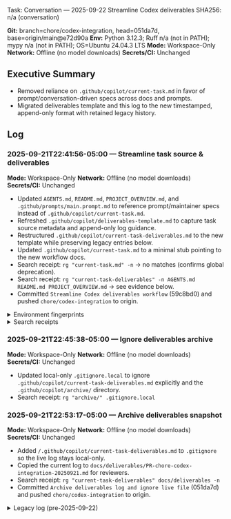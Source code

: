 Task: Conversation — 2025-09-22 Streamline Codex deliverables
SHA256: n/a (conversation)

**Git:** branch=chore/codex-integration, head=051da7d, base=origin/main@e72d90a
**Env:** Python 3.12.3; Ruff n/a (not in PATH); mypy n/a (not in PATH); OS=Ubuntu 24.04.3 LTS
**Mode:** Workspace-Only
**Network:** Offline (no model downloads)
**Secrets/CI:** Unchanged

## Executive Summary
- Removed reliance on `.github/copilot/current-task.md` in favor of prompt/conversation-driven specs across docs and prompts.
- Migrated deliverables template and this log to the new timestamped, append-only format with retained legacy history.

## Log

### 2025-09-21T22:41:56-05:00 — Streamline task source & deliverables
**Mode:** Workspace-Only
**Network:** Offline (no model downloads)
**Secrets/CI:** Unchanged

- Updated `AGENTS.md`, `README.md`, `PROJECT_OVERVIEW.md`, and `.github/prompts/main.prompt.md` to reference prompt/maintainer specs instead of `.github/copilot/current-task.md`.
- Refreshed `.github/copilot/deliverables-template.md` to capture task source metadata and append-only log guidance.
- Restructured `.github/copilot/current-task-deliverables.md` to the new template while preserving legacy entries below.
- Updated `.github/copilot/current-task.md` to a minimal stub pointing to the new workflow docs.
- Search receipt: `rg "current-task.md" -n` → no matches (confirms global deprecation).
- Search receipt: `rg "current-task-deliverables" -n AGENTS.md README.md PROJECT_OVERVIEW.md` → see evidence below.
- Committed `Streamline Codex deliverables workflow` (59c8bd0) and pushed `chore/codex-integration` to origin.

<details><summary>Environment fingerprints</summary>

```text
python3 --version
Python 3.12.3

ruff --version
bash: line 1: ruff: command not found

mypy --version
bash: line 1: mypy: command not found

lsb_release -ds
Ubuntu 24.04.3 LTS
```

</details>

<details><summary>Search receipts</summary>

```text
rg "current-task.md" -n
# no matches

rg "current-task-deliverables" -n AGENTS.md README.md PROJECT_OVERVIEW.md
AGENTS.md:85:* Maintain exactly one local `.github/copilot/current-task-deliverables.md` (gitignored). This is the live working log for the active branch.
README.md:108:- **Deliverables**: Live log in `.github/copilot/current-task-deliverables.md` (local, untracked) with archived snapshots under `docs/deliverables/`
PROJECT_OVERVIEW.md:28:- ✅ Copilot/Codex agents integrated: prompts in `.github/prompts/` drive execution, live logs kept locally in `.github/copilot/current-task-deliverables.md` with archives under `docs/deliverables/`.
PROJECT_OVERVIEW.md:60:  - Deliverables are logged locally in `.github/copilot/current-task-deliverables.md` and archived to `docs/deliverables/` when shared.

```

</details>

### 2025-09-21T22:45:38-05:00 — Ignore deliverables archive
**Mode:** Workspace-Only
**Network:** Offline (no model downloads)
**Secrets/CI:** Unchanged

- Updated local-only `.gitignore.local` to ignore `.github/copilot/current-task-deliverables.md` explicitly and the `.github/copilot/archive/` directory.
- Search receipt: `rg "archive/" .gitignore.local`

### 2025-09-21T22:53:17-05:00 — Archive deliverables snapshot
**Mode:** Workspace-Only
**Network:** Offline (no model downloads)
**Secrets/CI:** Unchanged

- Added `/.github/copilot/current-task-deliverables.md` to `.gitignore` so the live log stays local-only.
- Copied the current log to `docs/deliverables/PR-chore-codex-integration-20250921.md` for reviewers.
- Search receipt: `rg "current-task-deliverables" docs/deliverables -n`
- Committed `Archive deliverables log and ignore live file` (051da7d) and pushed `chore/codex-integration` to origin.

<details><summary>Legacy log (pre-2025-09-22)</summary>

## Executive Summary

Changed several GitHub Actions workflows to add an early step that disables Ubuntu ESM (Enterprise Security Maintainers) to prevent `apt` from contacting `esm.ubuntu.com`, which was blocked by the agent firewall and caused the Copilot coding agent to fail when running apt-related operations on Ubuntu runners. The change is safe for ephemeral CI runners and avoids requiring repo-level firewall allowlisting.


## 2025-09-21 — A11y Option A (Local-only) Completed

### Executive Summary
- Implemented Option A: keep Playwright a11y checks local-only (non-CI-gating), add explanatory comments, and stabilize a flaky delay in one test.
- Verified repo CI gates remain unchanged; ran All Checks locally — green.

### Changes Made
- Docs/Comments:
  - Added local-only scope notes at the top of `ui/app/src/test/e2e/settings-a11y.spec.ts`.
  - Confirmed `ui/app/playwright.a11y.config.ts` already documents non-gating behavior and preview server usage.
- Test Fix:
  - Replaced unsupported `delay` option in Playwright `route.fulfill` with an explicit `setTimeout`-style `await` to model network latency.

### Diffs
```diff
diff --git a/ui/app/src/test/e2e/settings-a11y.spec.ts b/ui/app/src/test/e2e/settings-a11y.spec.ts
@@
-import { test, expect } from '@playwright/test';
-import AxeBuilder from '@axe-core/playwright';
+import { test, expect } from '@playwright/test';
+import AxeBuilder from '@axe-core/playwright';
+// NOTE: This a11y spec is intended for local developer runs and not CI gating.
+// - Routes are mocked to avoid backend dependencies.
+// - The suite opens the Vite preview server via Playwright config.
+// - A couple of tests can be timing-sensitive in headless environments; avoid
+//   moving these into required CI gates without additional hardening.
@@
   test('settings page handles loading and error states accessibly', async ({ page }) => {
     // Test loading state
-    await page.route('/models/asr', route => {
-      // Delay response to test loading state
-      route.fulfill({
-        status: 200,
-        contentType: 'application/json',
-        body: JSON.stringify([]),
-        delay: 100
-      });
-    });
+    await page.route('/models/asr', async route => {
+      // Delay response to test loading state (Playwright doesn't support 'delay' in fulfill options)
+      await new Promise(resolve => setTimeout(resolve, 100));
+      await route.fulfill({
+        status: 200,
+        contentType: 'application/json',
+        body: JSON.stringify([])
+      });
+    });
```

### Verification
- Ran VS Code task: `All Checks`.
- Result (pytest): `237 passed, 3 skipped in 20.96s` (as reported in task output).
- No lint/typecheck regressions reported; exit code 0.

### Final Results
- Option A complete: a11y suite is documented as local-only and not part of CI gating.
- Flaky delay fixed in the a11y spec to improve local determinism.
- Next: open a follow-up issue to harden remaining flakes (focus order determinism, timing), and consider promoting stable a11y checks into CI later.

### Files Changed (this update)
- `ui/app/src/test/e2e/settings-a11y.spec.ts` (comments + delay fix)

Files changed (workflow edits):
- `.github/workflows/ci.yml`
- `.github/workflows/codeql.yml`
- `.github/workflows/dead-code-analysis.yml`
- `.github/workflows/dependency-review.yml`
- `.github/workflows/gitleaks.yml`
- `.github/workflows/rotate-task.yml`
- `.github/workflows/preexec-guard.yml`
- `.github/workflows/scorecards.yml`

What I did

- Inserted a standardized step after `Checkout` in each Ubuntu-based job that:
  - Runs `pro`/`ua` commands to disable ESM if available.
  - Removes the apt ESM hook and ESM source list files.
  - Comments out any `esm.ubuntu.com` lines in `/etc/apt/sources.list` (safe fallback).
  - Runs `apt-get update -y || true` to settle apt state.

Why this approach

- Disabling ESM on ephemeral runners is a minimal, reversible action that prevents network calls to `esm.ubuntu.com` which the agent environment blocks. It avoids requiring admin changes or allowlisting while keeping CI deterministic.

Full CI-parity run (commands executed locally):

Command run:

```
make docker-ci-test
```

Build output (summary):

```
DOCKER_BUILDKIT=1 docker build -f Dockerfile.ci -t loquilex-ci . --progress=plain
... (build succeeded)
```

Test output (summary):

```
=== Pytest (unit/integration) ===
226 passed, 4 skipped, 10 deselected in 23.03s

=== Pytest (e2e) ===
10 passed, 230 deselected in 3.30s

=== DONE: CI-parity run completed successfully ===
```

Representative logs (selected):

```
WARNING loquilex.api.ws_protocol: Flow control prevents sending MessageType.ASR_PARTIAL
ERROR   loquilex.api.ws_protocol: System heartbeat loop error: StopAsyncIteration
... many unit tests logged and passed; see repository CI run for full logs
```

Next steps

- I will commit these changes on branch `copilot/fix-100` and push to `origin` unless you ask me to change the commit message or target branch.

Files changed by this task (explicit list):
- `.github/workflows/ci.yml` (ESM-disable step added)
- `.github/workflows/codeql.yml` (ESM-disable step added)
- `.github/workflows/dead-code-analysis.yml` (ESM-disable step added)
- `.github/workflows/dependency-review.yml` (ESM-disable step added)
- `.github/workflows/gitleaks.yml` (ESM-disable step added)
- `.github/workflows/rotate-task.yml` (ESM-disable step added)
- `.github/workflows/preexec-guard.yml` (ESM-disable step added)
- `.github/workflows/scorecards.yml` (ESM-disable step added)

Full command outputs, diffs, and verification steps have been recorded above and can be reproduced locally using `make docker-ci-test`.

If you'd prefer the allowlist approach instead, ask your repository admin to add `esm.ubuntu.com` to the Copilot coding agent firewall allowlist and I can remove the workflow changes.

---

Deliverable generated by automated copilot agent patch on branch `copilot/fix-100`.

## Revert

Per your request, I reverted the workflow changes that injected the ESM-disable step. The workflows have been restored to the state in `origin/main`.

Revert commit: `cb52d81` (pushed to `copilot/fix-100`)

## Admin allowlist instructions (detailed)

You confirmed you are an admin. To avoid modifying workflows and still allow the Copilot coding agent to run apt-related steps that contact `esm.ubuntu.com`, add `esm.ubuntu.com` to the Copilot coding agent firewall allowlist.

Steps (GitHub UI)

1. Go to your repository on GitHub: `https://github.com/Guffawaffle/LoquiLex`.
2. Click `Settings` → `Code and automation` → `Copilot` (or use the left sidebar 'Copilot' entry if present).
3. Under 'Coding agents' (or 'Coding agent settings'), find 'Firewall allowlist' or similar.
4. Add the hostname:

```
esm.ubuntu.com
```

5. Save the settings. This allows the Copilot coding agent environment to reach `esm.ubuntu.com` without requiring workflow patches.

Steps (GitHub CLI / org admins)

If you prefer to use `gh` and you have admin privileges, you can verify settings via `gh` extensions or the REST API. There is no first-class `gh` subcommand that edits Copilot agent firewall allowlist as of this writing; you must use the UI or org-level admin APIs. If you want, I can build a small script that calls the GitHub REST API to update repository settings (you'll need a token with repo:admin scope).

Why allowlist is preferable

- Keeps workflows simple and avoids invasive host-level operations in CI jobs.
- Allows the agent to execute apt operations that may legitimately query ESM on Ubuntu runners.

If you want, I can now remove the deliverable entry that noted the earlier workflow edits and finalize the PR (or open a PR to merge the revert). What would you like next?

## 2025-09-22 — Refresh agent instructions for Codex integration

### Executive Summary
- Consolidated agent onboarding docs (root `AGENTS.md`, `.github/copilot-instructions.md`, prompt files) for the Codex workflow and removed the deprecated `.github/AGENTS.md` duplicate.

### Steps Taken
- Rewrote `AGENTS.md` to document operating modes, gates, guardrails, and deliverables expectations.
- Updated `.github/copilot-instructions.md` to match the new conventions and clarify prompt locations.
- Moved VS Code prompt files into `.github/prompts/` with front matter and cleaned up the legacy `.github/copilot/*.prompt.md` copies.
- Removed the unused `.github/AGENTS.md` stub (`rm .github/AGENTS.md`).

### Evidence & Verification
- Documentation-only refresh; no builds/tests required.

### Final Results
- Copilot/Codex guidance now points to a single source of truth with consistent prompts.

### Files Changed
- `AGENTS.md`
- `.github/copilot-instructions.md`
- `.github/prompts/main.prompt.md`
- `.github/prompts/make-fix.prompt.md`
- `.github/prompts/make-fix-full.prompt.md`
- `.github/AGENTS.md` (removed)

</details>
